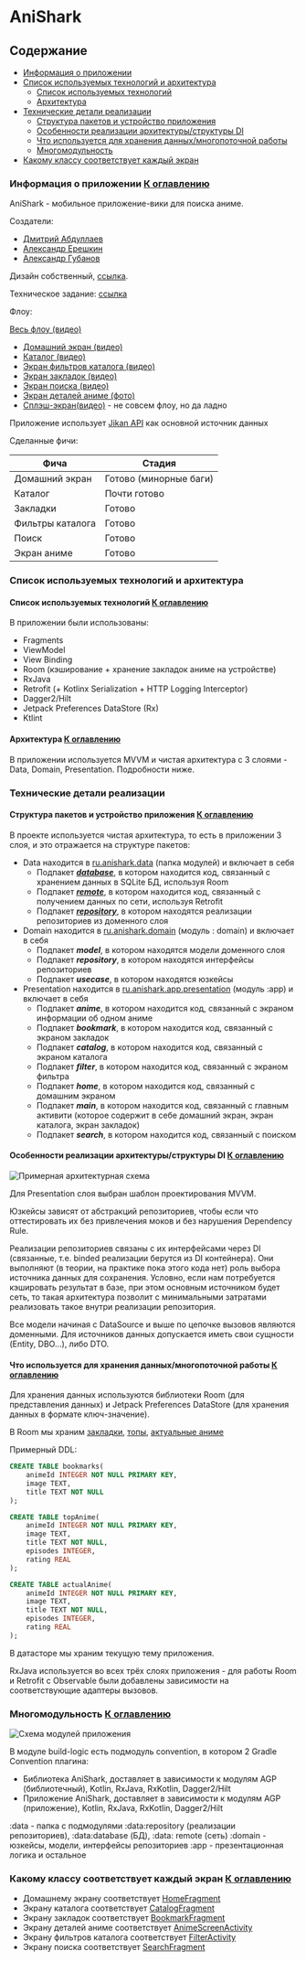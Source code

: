 # AniShark

<a name="heading"></a>

## Содержание

- [Информация о приложении](#first)
- [Список используемых технологий и архитектура](#second)
    - [Список используемых технологий](#second-a)
    - [Архитектура](#second-b)
- [Технические детали реализации](#third)
    - [Структура пакетов и устройство приложения](#third-a)
    - [Особенности реализации архитектуры/структуры DI](#third-b)
    - [Что используется для хранения данных/многопоточной работы](#third-c)
    - [Многомодульность](#third-d)
- [Какому классу соответствует каждый экран](#fourth)

<a name="first"></a>

### Информация о приложении [К оглавлению](#heading)

AniShark - мобильное приложение-вики для поиска аниме.

Создатели:

- [Дмитрий Абдуллаев](https://github.com/MiddleShamil)
- [Александр Ерешкин](https://github.com/AlexEreh)
- [Александр Губанов](https://github.com/AleksandrPravdin)

Дизайн собственный, [ссылка](https://www.figma.com/design/sIVIyUVphZiYJoK3KyPGl6/AniShark).

Техническое задание: [ссылка](https://anishark.notion.site/794aedc3f949470e8a24b4eaea5f851f)

Флоу:

[Весь флоу (видео)](https://drive.google.com/file/d/1jfCaLUm38YSFK-7hM6CxJNobE7HyChM1/view?usp=sharing)

- [Домашний экран (видео)](https://drive.google.com/file/d/1Ag0DlJvARmY3hvlWyOj51nOMd9kUD9q5/view?usp=drive_link)
- [Каталог (видео)](https://drive.google.com/file/d/10NiQibCLzihaPt1sVir647D8z7AKDw0C/view?usp=drive_link)
- [Экран фильтров каталога (видео)](https://drive.google.com/file/d/1uJV8Ipq8MVhtuspEEECjnZu8y5dOkFLu/view?usp=drive_link)
- [Экран закладок (видео)](https://drive.google.com/file/d/1wZ6wuozfc7e50fxr64esTCdOFZSZ-nLY/view?usp=sharing)
- [Экран поиска (видео)](https://drive.google.com/file/d/1u02fPLXhRVYhIHQDuynXg8dUt1QvUapo/view?usp=drive_link)
- [Экран деталей аниме (фото)](https://drive.google.com/file/d/14QdZmgCLIluSZOLdY44ssKzR2ILgTGFb/view?usp=drive_link)
- [Сплэш-экран(видео)](https://drive.google.com/file/d/1aISBJV4Sr1vgS3Cy_-8_zd22YqWQOc4F/view?usp=drive_link) -
  не совсем флоу, но да ладно

Приложение использует [Jikan API](https://docs.api.jikan.moe/) как основной источник данных

Сделанные фичи:

 Фича             | Стадия                 
------------------|------------------------
 Домашний экран   | Готово (минорные баги) 
 Каталог          | Почти готово           
 Закладки         | Готово                 
 Фильтры каталога | Готово                 
 Поиск            | Готово                 
 Экран аниме      | Готово                 

<a name="second"></a>

### Список используемых технологий и архитектура

<a name="second-a"></a>

#### Список используемых технологий [К оглавлению](#heading)

В приложении были использованы:

- Fragments
- ViewModel
- View Binding
- Room (кэширование + хранение закладок аниме на устройстве)
- RxJava
- Retrofit (+ Kotlinx Serialization + HTTP Logging Interceptor)
- Dagger2/Hilt
- Jetpack Preferences DataStore (Rx)
- Ktlint

<a name="second-b"></a>

#### Архитектура [К оглавлению](#heading)

В приложении используется MVVM и чистая архитектура с 3 слоями - Data, Domain, Presentation.
Подробности ниже.

<a name="third"></a>

### Технические детали реализации

<a name="third-a"></a>

#### Структура пакетов и устройство приложения [К оглавлению](#heading)

В проекте используется чистая архитектура, то есть в приложении 3 слоя, и это отражается на
структуре пакетов:

- Data находится в [ru.anishark.data](./data) (папка модулей) и включает в
  себя
    - Подпакет [***database***](./data/database/src/main/java/ru/anishark/data/database), в котором
      находится код, связанный с хранением данных в SQLite БД, используя
      Room
    - Подпакет [***remote***](./data/remote/src/main/java/ru/anishark/data/remote), в котором
      находится код, связанный с получением данных по сети, используя
      Retrofit
    - Подпакет [***repository***](./data/repository/src/main/java/ru/anishark/data/repository), в
      котором находятся реализации репозиториев из доменного слоя
- Domain находится в [ru.anishark.domain](./domain/src/main/java/ru/anishark/domain) (модуль :
  domain) и включает
  в себя
    - Подпакет ***model***, в котором находятся модели доменного слоя
    - Подпакет ***repository***, в котором находятся интерфейсы репозиториев
    - Подпакет ***usecase***, в котором находятся юзкейсы
- Presentation находится
  в [ru.anishark.app.presentation](./app/src/main/java/ru/anishark/app/presentation) (модуль :app) и
  включает в
  себя
    - Подпакет ***anime***, в котором находится код, связанный с экраном информации об одном аниме
    - Подпакет ***bookmark***, в котором находится код, связанный с экраном закладок
    - Подпакет ***catalog***, в котором находится код, связанный с экраном каталога
    - Подпакет ***filter***, в котором находится код, связанный с экраном фильтра
    - Подпакет ***home***, в котором находится код, связанный с домашним экраном
    - Подпакет ***main***, в котором находится код, связанный с главным активити
      (которое содержит в себе домашний экран, экран каталога, экран закладок)
    - Подпакет ***search***, в котором находится код, связанный с поиском

<a name="third-b"></a>

#### Особенности реализации архитектуры/структуры DI [К оглавлению](#heading)

![Примерная архитектурная схема](./docs/arch.png)

Для Presentation слоя выбран шаблон проектирования MVVM.

Юзкейсы зависят от абстракций репозиториев,
чтобы если что оттестировать их без привлечения моков и без нарушения Dependency Rule.

Реализации репозиториев связаны с их интерфейсами через DI
(связанные, т.е. binded реализации берутся из DI контейнера).
Они выполняют (в теории, на практике пока этого кода нет) роль выбора источника данных для
сохранения.
Условно, если нам потребуется кэшировать результат в базе, при этом основным источником будет сеть,
то такая архитектура позволит с минимальными затратами реализовать такое внутри реализации
репозитория.

Все модели начиная с DataSource и выше по цепочке вызовов являются доменными.
Для источников данных допускается иметь свои сущности (Entity, DBO...), либо DTO.

<a name="third-c"></a>

#### Что используется для хранения данных/многопоточной работы [К оглавлению](#heading)

Для хранения данных используются библиотеки Room (для представления данных)
и Jetpack Preferences DataStore (для хранения данных в формате ключ-значение).

В Room мы
храним [закладки](./data/database/src/main/java/ru/anishark/data/database/dbo/BookmarkDBO.kt),
[топы](./data/database/src/main/java/ru/anishark/data/database/dbo/TopAnimeDBO.kt),
[актуальные аниме](./data/database/src/main/java/ru/anishark/data/database/dbo/ActualAnimeDBO.kt)

Примерный DDL:

```sql
CREATE TABLE bookmarks(
    animeId INTEGER NOT NULL PRIMARY KEY,
    image TEXT,
    title TEXT NOT NULL
);

CREATE TABLE topAnime(
    animeId INTEGER NOT NULL PRIMARY KEY,
    image TEXT,
    title TEXT NOT NULL,
    episodes INTEGER,
    rating REAL
);

CREATE TABLE actualAnime(
    animeId INTEGER NOT NULL PRIMARY KEY,
    image TEXT,
    title TEXT NOT NULL,
    episodes INTEGER,
    rating REAL
);
```

В датасторе мы храним текущую тему приложения.

RxJava используется во всех трёх слоях приложения - для работы Room и Retrofit с Observable были
добавлены зависимости на соответствующие адаптеры вызовов.

<a name="third-d"></a>

### Многомодульность [К оглавлению](#heading)

![Схема модулей приложения](./docs/modularization.png)

В модуле build-logic есть подмодуль convention, в котором 2 Gradle Convention плагина:

- Библиотека AniShark, доставляет в зависимости к модулям AGP (библиотечный), Kotlin, RxJava,
  RxKotlin, Dagger2/Hilt
- Приложение AniShark, доставляет в зависимости к модулям AGP (приложение), Kotlin, RxJava,
  RxKotlin, Dagger2/Hilt

:data - папка с подмодулями :data:repository (реализации репозиториев), :data:database (БД), :data:
remote (сеть)
:domain - юзкейсы, модели, интерфейсы репозиториев
:app - презентационная логика и остальное

<a name="fourth"></a>

### Какому классу соответствует каждый экран [К оглавлению](#heading)

- Домашнему экрану
  соответствует [HomeFragment](./app/src/main/java/ru/anishark/app/presentation/home/fragment/HomeFragment.kt)
- Экрану каталога
  соответствует [CatalogFragment](./app/src/main/java/ru/anishark/app/presentation/catalog/fragment/CatalogFragment.kt)
- Экрану закладок
  соответствует [BookmarkFragment](./app/src/main/java/ru/anishark/app/presentation/bookmark/fragment/BookmarkFragment.kt)
- Экрану деталей аниме
  соответствует [AnimeScreenActivity](./app/src/main/java/ru/anishark/app/presentation/anime/activity/AnimeScreenActivity.kt)
- Экрану фильтров каталога
  соответствует [FilterActivity](./app/src/main/java/ru/anishark/app/presentation/filter/activity/FilterActivity.kt)
- Экрану поиска
  соответствует [SearchFragment](./app/src/main/java/ru/anishark/app/presentation/search/fragment/SearchFragment.kt)